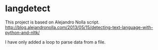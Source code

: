 # langdetect
This project is based on Alejandro Nolla script. 
http://blog.alejandronolla.com/2013/05/15/detecting-text-language-with-python-and-nltk/

I have only added a loop to parse data from a file.
